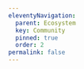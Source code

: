```yaml
---
eleventyNavigation:
  parent: Ecosystem
  key: Community
  pinned: true
  order: 2
permalink: false
---
```

